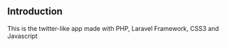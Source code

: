 ## Introduction
This is the twitter-like app made with PHP, Laravel Framework, CSS3 and Javascript

